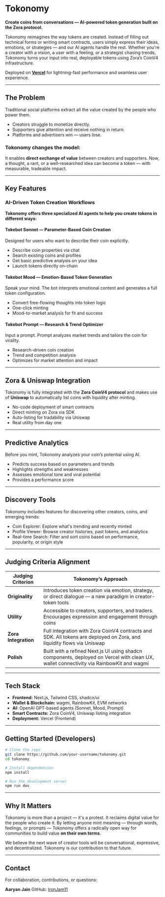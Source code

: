 # Tokonomy

**Create coins from conversations — AI-powered token generation built on the Zora protocol.**

Tokonomy reimagines the way tokens are created. Instead of filling out technical forms or writing smart contracts, users simply express their ideas, emotions, or strategies — and our AI agents handle the rest. Whether you're a creator with a vision, a user with a feeling, or a strategist chasing trends, Tokonomy turns your input into real, deployable tokens using Zora’s CoinV4 infrastructure.

Deployed on **[Vercel](https://vercel.com)** for lightning-fast performance and seamless user experience.

---

## The Problem

Traditional social platforms extract all the value created by the people who power them.

* Creators struggle to monetize directly.
* Supporters give attention and receive nothing in return.
* Platforms and advertisers win — users lose.

### Tokonomy changes the model:

It enables **direct exchange of value** between creators and supporters. Now, a thought, a rant, or a well-researched idea can become a token — with measurable, tradeable impact.

---

## Key Features

### AI-Driven Token Creation Workflows

**Tokonomy offers three specialized AI agents to help you create tokens in different ways:**

#### Tokebot Sonnet — Parameter-Based Coin Creation

Designed for users who want to describe their coin explicitly.

* Describe coin properties via chat
* Search existing coins and profiles
* Get basic predictive analysis on your idea
* Launch tokens directly on-chain

#### Tokebot Mood — Emotion-Based Token Generation

Speak your mind. The bot interprets emotional content and generates a full token configuration.

* Convert free-flowing thoughts into token logic
* One-click minting
* Mood-to-market analysis for fit and success

#### Tokebot Prompt — Research & Trend Optimizer

Input a prompt. Prompt analyzes market trends and tailors the coin for virality.

* Research-driven coin creation
* Trend and competition analysis
* Optimizes for market attention and impact

---

## Zora & Uniswap Integration

Tokonomy is fully integrated with the **Zora CoinV4 protocol** and makes use of **Uniswap** to automatically list coins with liquidity after minting.

* No-code deployment of smart contracts
* Direct minting on Zora via SDK
* Auto-listing for tradability via Uniswap
* Real utility from day one

---

## Predictive Analytics

Before you mint, Tokonomy analyzes your coin’s potential using AI.

* Predicts success based on parameters and trends
* Highlights strengths and weaknesses
* Assesses emotional tone and viral potential
* Provides a performance score

---

## Discovery Tools

Tokonomy includes features for discovering other creators, coins, and emerging trends:

* Coin Explorer: Explore what's trending and recently minted
* Profile Viewer: Browse creator histories, past tokens, and analytics
* Real-time Search: Filter and sort coins based on performance, popularity, or origin style

---

## Judging Criteria Alignment

| Judging Criterion    | Tokonomy’s Approach                                                                                                                     |
| -------------------- | --------------------------------------------------------------------------------------------------------------------------------------- |
| **Originality**      | Introduces token creation via emotion, strategy, or direct dialogue — a new paradigm in creator-token tools                             |
| **Utility**          | Accessible to creators, supporters, and traders. Encourages expression and engagement through coins                                     |
| **Zora Integration** | Full integration with Zora CoinV4 contracts and SDK. All tokens are deployed on Zora, and liquidity flows via Uniswap                   |
| **Polish**           | Built with a refined Next.js UI using shadcn components, deployed on Vercel with clean UX, wallet connectivity via RainbowKit and wagmi |

---

## Tech Stack

* **Frontend:** Next.js, Tailwind CSS, shadcn/ui
* **Wallet & Blockchain:** wagmi, RainbowKit, EVM networks
* **AI:** OpenAI GPT-based agents (Sonnet, Mood, Prompt)
* **Smart Contracts:** Zora CoinV4, Uniswap listing integration
* **Deployment:** Vercel (Frontend)

---

## Getting Started (Developers)

```bash
# Clone the repo
git clone https://github.com/your-username/tokonomy.git
cd tokonomy

# Install dependencies
npm install

# Run the development server
npm run dev
```

---

## Why It Matters

Tokonomy is more than a project — it's a protest.
It reclaims digital value for the people who create it. By letting anyone mint meaning — through words, feelings, or prompts — Tokonomy offers a radically open way for communities to build value **on their own terms**.

We believe the next wave of creator tools will be conversational, expressive, and decentralized. Tokonomy is our contribution to that future.

---

## Contact

For collaboration, contributions, or questions:

**Aaryan Jain**
GitHub: [IronJam11](https://github.com/IronJam11)


